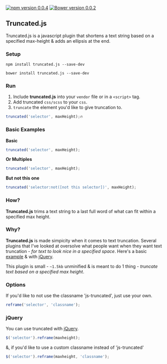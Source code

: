 [![npm version 0.0.4](https://badge.fury.io/js/truncated.js.svg)](https://www.npmjs.com/package/truncated.js)
[![Bower version 0.0.2](https://badge.fury.io/bo/truncated.js.svg)](https://github.com/yowainwright/truncated.js)

## Truncated.js

Truncated.js is a javascript plugin that shortens a text string based on a specified max-height & adds an ellipsis at the end.

### Setup

```terminal
npm install truncated.js --save-dev
```
```terminal
bower install truncated.js --save-dev
```

### Run

1. Include **truncated.js** into your `vendor` file or in a `<script>` tag.
2. Add truncated `css/scss`  to your `css`.
3. `truncate` the element you'd like to give truncation to. 

```javascript
truncated('selector', maxHeight);🔥
```

### Basic Examples

**Basic**
```javascript
truncated('selector', maxHeight);
```

**Or Multiples**
```javascript
truncated('selector', maxHeight);
```

**But not this one**
```javascript
truncated('selector:not([not this selector])', maxHeight);
```

### How?

**Truncated.js** trims a text string to a last full word of what can fit within a specified max height.

### Why?

**Truncated.js** is made simpicity when it comes to text truncation. Several plugins that I've looked at oversolve what people want when they want text truncation - _for text to look nice in a specified space_. Here's a basic [example](http://codepen.io/yowainwright/pen/xEwNKJ) & with [jQuery](http://codepen.io/yowainwright/pen/VKvNGE).

This plugin is small - `~1.5kb` unminified & is meant to do 1 thing - _truncate text based on a specified max height_. 

### Options

If you'd like to not use the classname 'js-truncated', just use your own. 

```javascript
reframe('selector', 'classname');
```
### jQuery

You can use truncated with [jQuery](https://jquery.com/).

```javascript
$('selector').reframe(maxheight);
```
&, if you'd like to use a custom classname instead of 'js-truncated'

```javascript
$('selector').reframe(maxheight, 'classname');
```
